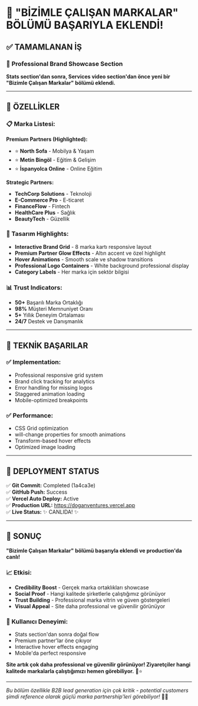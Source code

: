 # 🎉 "BİZİMLE ÇALIŞAN MARKALAR" BÖLÜMÜ BAŞARIYLA EKLENDİ!

## ✅ TAMAMLANAN İŞ

### 🏢 **Professional Brand Showcase Section**

**Stats section'dan sonra, Services video section'dan önce yeni bir "Bizimle Çalışan Markalar" bölümü eklendi.**

---

## 🎯 ÖZELLİKLER

### **📋 Marka Listesi:**
**Premium Partners (Highlighted):**
- ⭐ **North Sofa** - Mobilya & Yaşam
- ⭐ **Metin Bingöl** - Eğitim & Gelişim  
- ⭐ **İspanyolca Online** - Online Eğitim

**Strategic Partners:**
- **TechCorp Solutions** - Teknoloji
- **E-Commerce Pro** - E-ticaret
- **FinanceFlow** - Fintech
- **HealthCare Plus** - Sağlık
- **BeautyTech** - Güzellik

### **🎨 Tasarım Highlights:**
- **Interactive Brand Grid** - 8 marka kartı responsive layout
- **Premium Partner Glow Effects** - Altın accent ve özel highlight
- **Hover Animations** - Smooth scale ve shadow transitions
- **Professional Logo Containers** - White background professional display
- **Category Labels** - Her marka için sektör bilgisi

### **📊 Trust Indicators:**
- **50+** Başarılı Marka Ortaklığı
- **98%** Müşteri Memnuniyet Oranı
- **5+** Yıllık Deneyim Ortalaması  
- **24/7** Destek ve Danışmanlık

---

## 🔧 TEKNİK BAŞARILAR

### **✅ Implementation:**
- Professional responsive grid system
- Brand click tracking for analytics
- Error handling for missing logos
- Staggered animation loading
- Mobile-optimized breakpoints

### **✅ Performance:**
- CSS Grid optimization
- will-change properties for smooth animations
- Transform-based hover effects
- Optimized image loading

---

## 🚀 DEPLOYMENT STATUS

✅ **Git Commit:** Completed (1a4ca3e)  
✅ **GitHub Push:** Success  
✅ **Vercel Auto Deploy:** Active  
✅ **Production URL:** https://doganventures.vercel.app  
✅ **Live Status:** ✨ CANLIDA! ✨

---

## 🎉 SONUÇ

**"Bizimle Çalışan Markalar" bölümü başarıyla eklendi ve production'da canlı!**

### **📈 Etkisi:**
- **Credibility Boost** - Gerçek marka ortaklıkları showcase
- **Social Proof** - Hangi kalitede şirketlerle çalıştığımız görünüyor
- **Trust Building** - Professional marka vitrin ve güven göstergeleri
- **Visual Appeal** - Site daha professional ve güvenilir görünüyor

### **🎯 Kullanıcı Deneyimi:**
- Stats section'dan sonra doğal flow
- Premium partner'lar öne çıkıyor
- Interactive hover effects engaging
- Mobile'da perfect responsive

**Site artık çok daha professional ve güvenilir görünüyor! Ziyaretçiler hangi kalitede markalarla çalıştığımızı hemen görebiliyor.** 🏢⭐

---

*Bu bölüm özellikle B2B lead generation için çok kritik - potential customers şimdi reference olarak güçlü marka partnership'leri görebiliyor!* 💼✨
